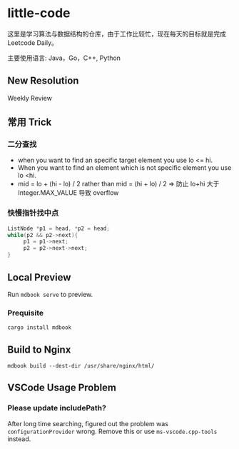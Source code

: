 # little-code

这里是学习算法与数据结构的仓库，由于工作比较忙，现在每天的目标就是完成 Leetcode Daily。

主要使用语言: Java，Go，C++, Python

## New Resolution

Weekly Review

## 常用 Trick

### 二分查找

- when you want to find an specific target element you use lo <= hi.
- When you want to find an element which is not specific element you use lo <hi.
- mid = lo + (hi - lo) / 2 rather than mid = (hi + lo) / 2 => 防止 lo+hi 大于 Integer.MAX_VALUE 导致 overflow

### 快慢指针找中点

```cpp
ListNode *p1 = head, *p2 = head;
while(p2 && p2->next){
     p1 = p1->next;
     p2 = p2->next->next;
}
```

## Local Preview

Run `mdbook serve` to preview.

### Prequisite

`cargo install mdbook`

## Build to Nginx

`mdbook build --dest-dir /usr/share/nginx/html/`

## VSCode Usage Problem

### Please update includePath?

After long time searching, figured out the problem was `configurationProvider` wrong. Remove this or use `ms-vscode.cpp-tools` instead.
